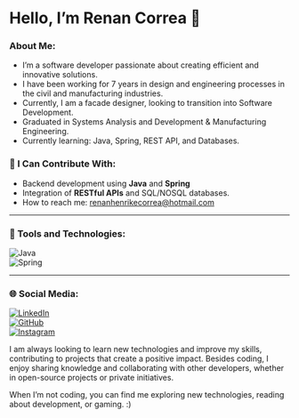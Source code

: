 # Hello, I’m Renan Correa 👋

### About Me:
- I’m a software developer passionate about creating efficient and innovative solutions.
- I have been working for 7 years in design and engineering processes in the civil and manufacturing industries.
- Currently, I am a facade designer, looking to transition into Software Development.
- Graduated in Systems Analysis and Development & Manufacturing Engineering.
- Currently learning: Java, Spring, REST API, and Databases.

### 💬 I Can Contribute With:
- Backend development using **Java** and **Spring**  
- Integration of **RESTful APIs** and SQL/NOSQL databases.  
- How to reach me: [renanhenrikecorrea@hotmail.com](mailto:renanhenrikecorrea@hotmail.com)  

---

### 🚀 Tools and Technologies:  
![Java](https://img.shields.io/badge/Java-007396?style=for-the-badge&logo=java&logoColor=white)  
![Spring](https://img.shields.io/badge/Spring-6DB33F?style=for-the-badge&logo=spring&logoColor=white)  

---

### 🌐 Social Media:  
[![LinkedIn](https://img.shields.io/badge/LinkedIn-0A66C2?style=for-the-badge&logo=linkedin&logoColor=white)](https://www.linkedin.com/in/renanhcorrea/)  
[![GitHub](https://img.shields.io/badge/GitHub-181717?style=for-the-badge&logo=github&logoColor=white)](https://github.com/Renanhcorrea)  
[![Instagram](https://img.shields.io/badge/Instagram-follow%20me%20-%23E1306C?style=for-the-badge&logo=instagram&logoColor=white)](https://www.instagram.com/renanhcorrea/)  

I am always looking to learn new technologies and improve my skills, contributing to projects that create a positive impact. Besides coding, I enjoy sharing knowledge and collaborating with other developers, whether in open-source projects or private initiatives.  

When I’m not coding, you can find me exploring new technologies, reading about development, or gaming. :)
